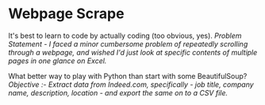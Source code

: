 # Webpage Scrape
It's best to learn to code by actually coding (too obvious, yes). 
*Problem Statement - I faced a  minor cumbersome problem of repeatedly scrolling through a webpage, and wished I'd just look at specific contents of multiple pages in one glance on Excel.*

What better way to play with Python than start with some BeautifulSoup?
*Objective :- Extract data from Indeed.com, specifically - job title, company name, description, location - and export the same on to a CSV file.*

